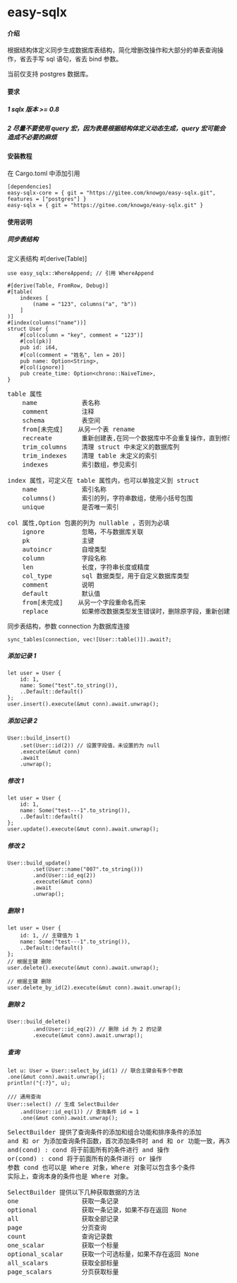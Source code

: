 # easy-sqlx

#### 介绍

根据结构体定义同步生成数据库表结构，简化增删改操作和大部分的单表查询操作，省去手写 sql 语句，省去 bind 参数。

当前仅支持 postgres 数据库。

#### 要求

##### 1 sqlx 版本 >= 0.8

##### 2 尽量不要使用 query 宏，因为表是根据结构体定义动态生成，query 宏可能会造成不必要的麻烦

#### 安装教程

在 Cargo.toml 中添加引用

```
[dependencies]
easy-sqlx-core = { git = "https://gitee.com/knowgo/easy-sqlx.git", features = ["postgres"] }
easy-sqlx = { git = "https://gitee.com/knowgo/easy-sqlx.git" }
```

#### 使用说明

##### 同步表结构

定义表结构 #[derive(Table)]

```
use easy_sqlx::WhereAppend; // 引用 WhereAppend

#[derive(Table, FromRow, Debug)]
#[table(
    indexes [
        (name = "123", columns("a", "b"))
    ]
)]
#[index(columns("name"))]
struct User {
    #[col(column = "key", comment = "123")]
    #[col(pk)]
    pub id: i64,
    #[col(comment = "姓名", len = 20)]
    pub name: Option<String>,
    #[col(ignore)]
    pub create_time: Option<chrono::NaiveTime>,
}
```

<pre>
table 属性
    name            表名称
    comment         注释
    schema          表空间
    from[未完成]    从另一个表 rename
    recreate        重新创建表,在同一个数据库中不会重复操作，直到修改其值
    trim_columns    清理 struct 中未定义的数据库列
    trim_indexes    清理 table 未定义的索引
    indexes         索引数组，参见索引

index 属性，可定义在 table 属性内，也可以单独定义到 struct
    name            索引名称
    columns()       索引的列，字符串数组，使用小括号包围
    unique          是否唯一索引

col 属性,Option 包裹的列为 nullable ，否则为必填
    ignore          忽略，不与数据库关联
    pk              主键
    autoincr        自增类型
    column          字段名称
    len             长度，字符串长度或精度
    col_type        sql 数据类型，用于自定义数据库类型
    comment         说明
    default         默认值
    from[未完成]    从另一个字段重命名而来 
    replace         如果修改数据类型发生错误时，删除原字段，重新创建
</pre>

同步表结构，参数 connection 为数据库连接

```
sync_tables(connection, vec![User::table()]).await?;
```

##### 添加记录 1

```
let user = User {
    id: 1,
    name: Some("test".to_string()),
    ..Default::default()
};
user.insert().execute(&mut conn).await.unwrap();
```

##### 添加记录 2

```
User::build_insert()
    .set(User::id(2)) // 设置字段值，未设置的为 null
    .execute(&mut conn)
    .await
    .unwrap();
```

##### 修改 1

```
let user = User {
    id: 1,
    name: Some("test---1".to_string()),
    ..Default::default()
};
user.update().execute(&mut conn).await.unwrap();
```

##### 修改 2

```
User::build_update()
        .set(User::name("007".to_string()))
        .and(User::id_eq(2))
        .execute(&mut conn)
        .await
        .unwrap();
```

##### 删除 1

```
let user = User {
    id: 1, // 主键值为 1
    name: Some("test---1".to_string()),
    ..Default::default()
};
// 根据主键 删除
user.delete().execute(&mut conn).await.unwrap();

// 根据主键 删除
user.delete_by_id(2).execute(&mut conn).await.unwrap();
```

##### 删除 2

```
User::build_delete()
        .and(User::id_eq(2)) // 删除 id 为 2 的记录
        .execute(&mut conn).await.unwrap();
```

##### 查询
```
let u: User = User::select_by_id(1) // 联合主键会有多个参数
.one(&mut conn).await.unwrap();
println!("{:?}", u);

/// 通用查询
User::select() // 生成 SelectBuilder
    .and(User::id_eq(1)) // 查询条件 id = 1
    .one(&mut conn).await.unwrap();
```
<pre>
SelectBuilder 提供了查询条件的添加和组合功能和排序条件的添加
and 和 or 为添加查询条件函数，首次添加条件时 and 和 or 功能一致，再次添加时
and(cond) : cond 将于前面所有的条件进行 and 操作
or(cond) : cond 将于前面所有的条件进行 or 操作
参数 cond 也可以是 Where 对象，Where 对象可以包含多个条件
实际上，查询本身的条件也是 Where 对象。

SelectBuilder 提供以下几种获取数据的方法
one                 获取一条记录
optional            获取一条记录，如果不存在返回 None
all                 获取全部记录
page                分页查询
count               查询记录数
one_scalar          获取一个标量
optional_scalar     获取一个可选标量，如果不存在返回 None
all_scalars         获取全部标量
page_scalars        分页获取标量 
</pre>